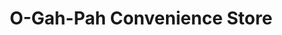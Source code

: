 ---
title: "O-Gah-Pah Convenience Store"
url: /miami/o-gah-pah-convenience-store/
shop: convenience
---